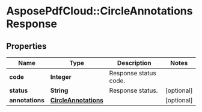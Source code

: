 ﻿# AsposePdfCloud::CircleAnnotationsResponse


## Properties
Name | Type | Description | Notes
------------ | ------------- | ------------- | -------------
**code** | **Integer** | Response status code. | 
**status** | **String** | Response status. | [optional] 
**annotations** | [**CircleAnnotations**](CircleAnnotations.md) |  | [optional] 


